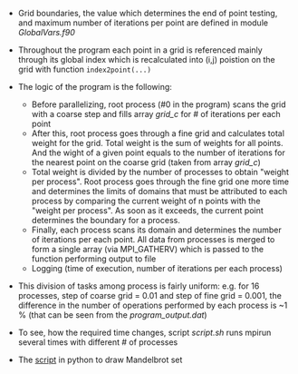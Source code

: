 - Grid boundaries, the value which determines the end of point testing, and maximum number of iterations per point are defined in module _GlobalVars.f90_
- Throughout the program each point in a grid is referenced mainly through its global index which is recalculated into (i,j) poistion on the grid with function `index2point(...)`

- The logic of the program is the following:
  - Before parallelizing, root process (#0 in the program) scans the grid with a coarse step and fills array _grid_c_ for # of iterations per each point
  - After this, root process goes through a fine grid and calculates total weight for the grid. Total weight is the sum of weights for all points. And the wight of a given point equals to the number of iterations for the nearest point on the coarse grid (taken from array _grid_c_)
  - Total weight is divided by the number of processes to obtain "weight per process". Root process goes through the fine grid one more time and determines the limits of domains that must be attributed to each process by comparing the current weight of n points with the "weight per process". As soon as it exceeds, the current point determines the boundary for a process.
  - Finally, each process scans its domain and determines the number of iterations per each point. All data from processes is merged to form a single array (via MPI_GATHERV) which is passed to the function performing output to file
  - Logging (time of execution, number of iterations per each process)

- This division of tasks among process is fairly uniform: e.g. for 16 processes, step of coarse grid = 0.01 and step of fine grid = 0.001, the difference in the number of operations performed by each process is ~1 % (that can be seen from the _program_output.dat_)
- To see, how the required time changes, script _script.sh_ runs mpirun several times with different # of processes

- The [script](https://colab.research.google.com/drive/1wOJS__zrkOwJ6hAYOHo74vvqNVbHQov7?usp=sharing) in python to draw Mandelbrot set
